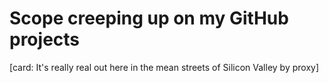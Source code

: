 # Scope creeping up on my GitHub projects

[card: It's really real out here in the mean streets of Silicon Valley by proxy]

